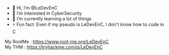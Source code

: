 - 👋 Hi, I’m @LeDevEnC
- 👀 I’m interested in CyberSecurity
- 🌱 I’m currently learning a lot of things
- ⚡ Fun fact: Even if my pseudo is LeDevEnC, I don't know how to code in C

<!---
LeDevEnC/LeDevEnC is a ✨ special ✨ repository because its `README.md` (this file) appears on your GitHub profile.
You can click the Preview link to take a look at your changes.
--->

My RootMe : https://www.root-me.org/LeDevEnC <br>
My THM : https://tryhackme.com/p/LeDevEnC
